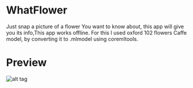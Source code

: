 # WhatFlower
Just snap a picture of a flower You want to know about, this app will give you its info,This app works offline. 
For this I used oxford 102 flowers Caffe model, by converting it to .mlmodel using coremltools.



# Preview
![alt tag](https://user-images.githubusercontent.com/9430941/40998220-ae7ac8b4-6924-11e8-9200-e768a6b206a4.PNG)
